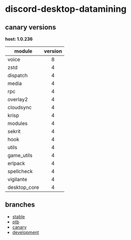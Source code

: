 # discord-desktop-datamining

## canary versions

**host: 1.0.236**

| module | version |
| ------ | :-----: |
| voice | 8 |
| zstd | 4 |
| dispatch | 4 |
| media | 4 |
| rpc | 4 |
| overlay2 | 4 |
| cloudsync | 4 |
| krisp | 4 |
| modules | 4 |
| sekrit | 4 |
| hook | 4 |
| utils | 4 |
| game_utils | 4 |
| erlpack | 4 |
| spellcheck | 4 |
| vigilante | 4 |
| desktop_core | 4 |

## branches

- [stable](https://github.com/OpenAsar/discord-desktop-datamining/tree/stable)
- [ptb](https://github.com/OpenAsar/discord-desktop-datamining/tree/ptb)
- [canary](https://github.com/OpenAsar/discord-desktop-datamining/tree/canary)
- [development](https://github.com/OpenAsar/discord-desktop-datamining/tree/development)